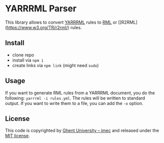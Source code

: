 # YARRRML Parser

This library allows to convert [YARRRML](https://w3id.org/yarrrml) rules to [RML](http://rml.io) or []R2RML](https://www.w3.org/TR/r2rml/) rules.

## Install

- clone repo
- install via `npm i`
- create links via `npm link` (might need `sudo`)

## Usage

If you want to generate RML rules from a YARRRML document, you do the following: `yarrrml -i rules.yml`.
The rules will be written to standard output.
If you want to write them to a file, you can add the `-o` option.

## License
This code is copyrighted by [Ghent University – imec](http://idlab.ugent.be/) and released under the [MIT license](http://opensource.org/licenses/MIT).